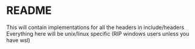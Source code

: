 # README
This will contain implementations for all the headers in include/headers
Everything here will be unix/linux specific (RIP windows users unless you have wsl)